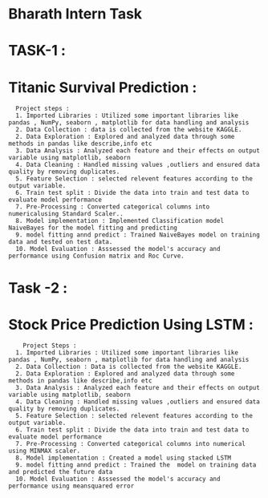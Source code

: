 # Bharath Intern Task
# TASK-1 :
# Titanic Survival Prediction :
      Project steps :
      1. Imported Libraries : Utilized some important libraries like pandas , NumPy, seaborn , matplotlib for data handling and analysis
      2. Data Collection : data is collected from the website KAGGLE.
      2. Data Exploration : Explored and analyzed data through some methods in pandas like describe,info etc
      3. Data Analysis : Analyzed each feature and their effects on output variable using matplotlib, seaborn
      4. Data Cleaning : Handled missing values ,outliers and ensured data quality by removing duplicates.
      5. Feature Selection : selected relevent features according to the output variable.
      6. Train test split : Divide the data into train and test data to evaluate model performance
      7. Pre-Processing : Converted categorical columns into numericalusing Standard Scaler..
      8. Model implementation : Implemented Classification model NaiveBayes for the model fitting and predicting
      9. model fitting annd predict : Trained NaiveBayes model on training data and tested on test data.
      10. Model Evaluation : Asssessed the model's accuracy and performance using Confusion matrix and Roc Curve.

# Task -2 :
# Stock Price Prediction Using LSTM : 
        Project Steps :
      1. Imported Libraries : Utilized some important libraries like pandas , NumPy, seaborn , matplotlib for data handling and analysis
      2. Data Collection : Data is collected from the website KAGGLE.
      2. Data Exploration : Explored and analyzed data through some methods in pandas like describe,info etc
      3. Data Analysis : Analyzed each feature and their effects on output variable using matplotlib, seaborn
      4. Data Cleaning : Handled missing values ,outliers and ensured data quality by removing duplicates.
      5. Feature Selection : selected relevent features according to the output variable.
      6. Train test split : Divide the data into train and test data to evaluate model performance
      7. Pre-Processing : Converted categorical columns into numerical using MINMAX scaler.
      8. Model implementation : Created a model using stacked LSTM 
      9. model fitting annd predict : Trained the  model on training data and predicted the future data 
      10. Model Evaluation : Asssessed the model's accuracy and performance using meansquared error
      
      
